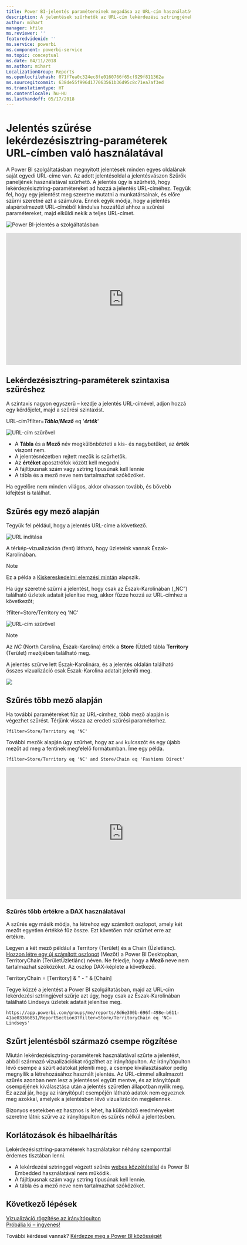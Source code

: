 ```yaml
---
title: Power BI-jelentés paramétereinek megadása az URL-cím használatával
description: A jelentések szűrhetők az URL-cím lekérdezési sztringjének paramétereivel, akár egynél több mezőre is.
author: mihart
manager: kfile
ms.reviewer: ''
featuredvideoid: ''
ms.service: powerbi
ms.component: powerbi-service
ms.topic: conceptual
ms.date: 04/11/2018
ms.author: mihart
LocalizationGroup: Reports
ms.openlocfilehash: 071f7ea0c324ec8fe0160766f65cf929f811362a
ms.sourcegitcommit: 638de55f996d177063561b36d95c8c71ea7af3ed
ms.translationtype: HT
ms.contentlocale: hu-HU
ms.lasthandoff: 05/17/2018
---
```

# <a name="filter-a-report-using-query-string-parameters-in-the-url"></a>Jelentés szűrése lekérdezésisztring-paraméterek URL-címben való használatával
A Power BI szolgáltatásban megnyitott jelentések minden egyes oldalának saját egyedi URL-címe van. Az adott jelentésoldal a jelentésvászon Szűrők paneljének használatával szűrhető.  A jelentés úgy is szűrhető, hogy lekérdezésisztring-paramétereket ad hozzá a jelentés URL-címéhez. Tegyük fel, hogy egy jelentést meg szeretne mutatni a munkatársainak, és előre szűrni szeretné azt a számukra. Ennek egyik módja, hogy a jelentés alapértelmezett URL-címéből kiindulva hozzáfűzi ahhoz a szűrési paramétereket, majd elküldi nekik a teljes URL-címet.

![Power BI-jelentés a szolgáltatásban](media/service-url-filters/power-bi-report2.png)

<iframe width="640" height="360" src="https://www.youtube.com/embed/WQFtN8nvM4A?list=PLv2BtOtLblH3YE_Ycas5B1GtcoFfJXavO&amp;showinfo=0" frameborder="0" allowfullscreen></iframe>

## <a name="query-string-parameter-syntax-for-filtering"></a>Lekérdezésisztring-paraméterek szintaxisa szűréshez
A szintaxis nagyon egyszerű – kezdje a jelentés URL-címével, adjon hozzá egy kérdőjelet, majd a szűrési szintaxist.

URL-cím?filter=***Tábla***/***Mező*** eq '***érték***'

![URL-cím szűrővel](media/service-url-filters/power-bi-filter-urls7b.png)

* A **Tábla** és a **Mező** név megkülönbözteti a kis- és nagybetűket, az **érték** viszont nem.
* A jelentésnézetben rejtett mezők is szűrhetők.
* Az **értéket** aposztrófok között kell megadni.
* A fájltípusnak szám vagy sztring típusúnak kell lennie
* A tábla és a mező neve nem tartalmazhat szóközöket.

Ha egyelőre nem minden világos, akkor olvasson tovább, és bővebb kifejtést is találhat.  

## <a name="filter-on-a-field"></a>Szűrés egy mező alapján
Tegyük fel például, hogy a jelentés URL-címe a következő.

![URL indítása](media/service-url-filters/power-bi-filter-urls6.png)

A térkép-vizualizáción (fent) látható, hogy üzleteink vannak Észak-Karolinában.

>[!NOTE]
>Ez a példa a [Kiskereskedelmi elemzési mintán](sample-datasets.md) alapszik.
> 

Ha úgy szeretné szűrni a jelentést, hogy csak az Észak-Karolinában („NC”) található üzletek adatait jelenítse meg, akkor fűzze hozzá az URL-címhez a következőt;

?filter=Store/Territory eq 'NC'

![URL-cím szűrővel](media/service-url-filters/power-bi-filter-urls7.png)

>[!NOTE]
>Az *NC* (North Carolina, Észak-Karolina) érték a **Store** (Üzlet) tábla **Territory** (Terület) mezőjében található meg.
> 
> 

A jelentés szűrve lett Észak-Karolinára, és a jelentés oldalán található összes vizualizáció csak Észak-Karolina adatait jeleníti meg.

![](media/service-url-filters/power-bi-report4.png)

## <a name="filter-on-multiple-fields"></a>Szűrés több mező alapján
Ha további paramétereket fűz az URL-címhez, több mező alapján is végezhet szűrést. Térjünk vissza az eredeti szűrési paraméterhez.

```
?filter=Store/Territory eq 'NC'
```

További mezők alapján úgy szűrhet, hogy az `and` kulcsszót és egy újabb mezőt ad meg a fentinek megfelelő formátumban. Íme egy példa.

```
?filter=Store/Territory eq 'NC' and Store/Chain eq 'Fashions Direct'
```

<iframe width="640" height="360" src="https://www.youtube.com/embed/0sDGKxOaC8w?showinfo=0" frameborder="0" allowfullscreen></iframe>


### <a name="using-dax-to-filter-on-multiple-values"></a>Szűrés több értékre a DAX használatával
A szűrés egy másik módja, ha létrehoz egy számított oszlopot, amely két mezőt egyetlen értékké fűz össze. Ezt követően már szűrhet erre az értékre.

Legyen a két mező például a Territory (Terület) és a Chain (Üzletlánc). [Hozzon létre egy új számított oszlopot](desktop-tutorial-create-calculated-columns.md) (Mezőt) a Power BI Desktopban, TerritoryChain (TerületÜzletlánc) néven. Ne feledje, hogy a **Mező** neve nem tartalmazhat szóközöket. Az oszlop DAX-képlete a következő.

TerritoryChain = [Territory] & " - " & [Chain]

Tegye közzé a jelentést a Power BI szolgáltatásban, majd az URL-cím lekérdezési sztringjével szűrje azt úgy, hogy csak az Észak-Karolinában található Lindseys üzletek adatait jelenítse meg.

    https://app.powerbi.com/groups/me/reports/8d6e300b-696f-498e-b611-41ae03366851/ReportSection3?filter=Store/TerritoryChain eq 'NC–Lindseys'

## <a name="pin-a-tile-from-a-filtered-report"></a>Szűrt jelentésből származó csempe rögzítése
Miután lekérdezésisztring-paraméterek használatával szűrte a jelentést, abból származó vizualizációkat rögzíthet az irányítópulton. Az irányítópulton lévő csempe a szűrt adatokat jeleníti meg, a csempe kiválasztásakor pedig megnyílik a létrehozásához használt jelentés.  Az URL-címmel alkalmazott szűrés azonban nem lesz a jelentéssel együtt mentve, és az irányítópult csempéjének kiválasztása után a jelentés szűretlen állapotban nyílik meg.  Ez azzal jár, hogy az irányítópult csempéjén látható adatok nem egyeznek meg azokkal, amelyek a jelentésben lévő vizualizáción megjelennek.

Bizonyos esetekben ez hasznos is lehet, ha különböző eredményeket szeretne látni: szűrve az irányítópulton és szűrés nélkül a jelentésben.

## <a name="limitations-and-troubleshooting"></a>Korlátozások és hibaelhárítás
Lekérdezésisztring-paraméterek használatakor néhány szemponttal érdemes tisztában lenni.

* A lekérdezési sztringgel végzett szűrés [webes közzététellel](service-publish-to-web.md) és Power BI Embedded használatával nem működik.   
* A fájltípusnak szám vagy sztring típusúnak kell lennie.
* A tábla és a mező neve nem tartalmazhat szóközöket.

## <a name="next-steps"></a>Következő lépések
[Vizualizáció rögzítése az irányítópulton](service-dashboard-pin-tile-from-report.md)  
[Próbálja ki – ingyenes!](https://powerbi.com/)

További kérdései vannak? [Kérdezze meg a Power BI közösségét](http://community.powerbi.com/)


